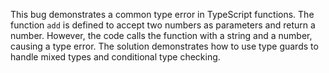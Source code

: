 This bug demonstrates a common type error in TypeScript functions. The function `add` is defined to accept two numbers as parameters and return a number. However, the code calls the function with a string and a number, causing a type error. The solution demonstrates how to use type guards to handle mixed types and conditional type checking.